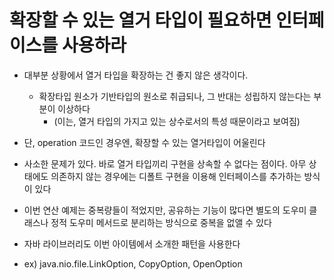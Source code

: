 # 확장할 수 있는 열거 타입이 필요하면 인터페이스를 사용하라
- 대부분 상황에서 열거 타입을 확장하는 건 좋지 않은 생각이다.
  - 확장타입 원소가 기반타입의 원소로 취급되나, 그 반대는 성립하지 않는다는 부분이 이상하다
    - (이는, 열거 타입의 가지고 있는 상수로서의 특성 때문이라고 보여짐)

- 단, operation 코드인 경우엔, 확장할 수 있는 열거타입이 어울린다

- 사소한 문제가 있다. 바로 열거 타입끼리 구현을 상속할 수 없다는 점이다. 아무 상태에도 의존하지 않는 경우에는 디폴트 구현을 이용해 인터페이스를 추가하는 방식이 있다

- 이번 연산 예제는 중복량들이 적었지만, 공유하는 기능이 많다면 별도의 도우미 클래스나 정적 도우미 메서드로 분리하는 방식으로 중복을 없앨 수 있다

- 자바 라이브러리도 이번 아이템에서 소개한 패턴을 사용한다
- ex) java.nio.file.LinkOption, CopyOption, OpenOption